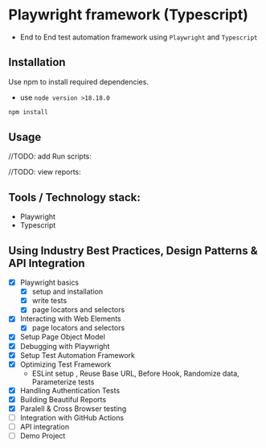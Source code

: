 # Playwright framework (Typescript)

- End to End test automation framework using `Playwright` and `Typescript`


## Installation

Use npm to install required dependencies.
- use `node version >18.18.0`

```bash
npm install
```

## Usage

//TODO: add Run scripts:

//TODO: view reports:


## Tools / Technology stack:
- Playwright
- Typescript

## Using Industry Best Practices, Design Patterns & API Integration

- [x] Playwright basics
    - [x] setup and installation 
    - [x] write tests
    - [x] page locators and selectors
- [x] Interacting with Web Elements
    - [x] page locators and selectors
- [x] Setup Page Object Model
- [x] Debugging with Playwright
- [x] Setup Test Automation Framework
- [x] Optimizing Test Framework 
    - ESLint setup , Reuse Base URL, Before Hook, Randomize data, Parameterize tests
- [x] Handling Authentication Tests
- [x] Building Beautiful Reports
- [x] Paralell & Cross Browser testing
- [ ] Integration with GitHub Actions
- [ ] API integration
- [ ] Demo Project